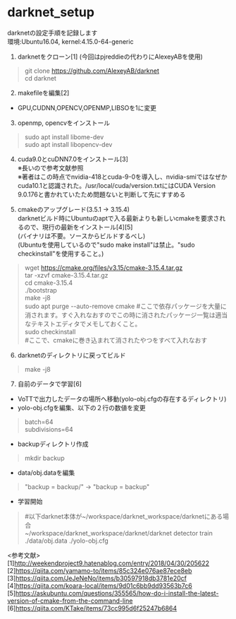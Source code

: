 # darknet_setup  
darknetの設定手順を記録します  
環境:Ubuntu16.04, kernel:4.15.0-64-generic  
  
1. darknetをクローン[1] (今回はpjreddieの代わりにAlexeyABを使用)  
> git clone https://github.com/AlexeyAB/darknet  
> cd darknet  
  
2. makefileを編集[2]  
- GPU,CUDNN,OPENCV,OPENMP,LIBSOを1に変更  
  
3. openmp, opencvをインストール  
> sudo apt install libome-dev  
> sudo apt install libopencv-dev  
  
4. cuda9.0とcuDNN7.0をインストール[3]  
※長いので参考文献参照  
※著者はこの時点でnvidia-418とcuda-9-0を導入し、nvidia-smiではなぜかcuda10.1と認識された。/usr/local/cuda/version.txtにはCUDA Version 9.0.176と書かれていたため問題ないと判断して先にすすめる  
  
5. cmakeのアップグレード(3.5.1 -> 3.15.4)  
darknetビルド時にUbuntuのaptで入る最新よりも新しいcmakeを要求されるので、現行の最新をインストール[4][5]  
(バイナリは不要。ソースからビルドするべし)  
(Ubuntuを使用しているので"sudo make install"は禁止。"sudo checkinstall"を使用すること。)  
> wget https://cmake.org/files/v3.15/cmake-3.15.4.tar.gz  
> tar -xzvf cmake-3.15.4.tar.gz  
> cd cmake-3.15.4  
> ./bootstrap  
> make -j8  
> sudo apt purge --auto-remove cmake #ここで依存パッケージを大量に消されます。すぐ入れなおすのでこの時に消されたパッケージ一覧は適当なテキストエディタでメモしておくこと。  
> sudo checkinstall  
> #ここで、cmakeに巻き込まれて消されたやつをすべて入れなおす  
  
6. darknetのディレクトリに戻ってビルド  
> make -j8  
  
7. 自前のデータで学習[6]  
- VoTTで出力したデータの場所へ移動(yolo-obj.cfgの存在するディレクトリ)   
- yolo-obj.cfgを編集、以下の２行の数値を変更  
> batch=64  
> subdivisions=64  
- backupディレクトリ作成  
> mkdir backup   
- data/obj.dataを編集  
> "backup = backup/" -> "backup = backup"  
- 学習開始  
> #以下darknet本体が~/workspace/darknet_workspace/darknetにある場合  
> ~/workspace/darknet_workspace/darknet/darknet detector train ./data/obj.data ./yolo-obj.cfg  
  
  
<参考文献>  
[1]http://weekendproject9.hatenablog.com/entry/2018/04/30/205622  
[2]https://qiita.com/yamamo-to/items/85c324e076ae87ece8eb  
[3]https://qiita.com/JeJeNeNo/items/b30597918db3781e20cf  
[4]https://qiita.com/koara-local/items/9d01c6bb9dd93563b7c6  
[5]https://askubuntu.com/questions/355565/how-do-i-install-the-latest-version-of-cmake-from-the-command-line  
[6]https://qiita.com/KTake/items/73cc995d6f25247b6864  

